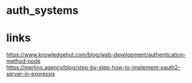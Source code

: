# auth_systems
# links
https://www.knowledgehut.com/blog/web-development/authentication-method-node <br/>
https://merlino.agency/blog/step-by-step-how-to-implement-oauth2-server-in-expressjs
